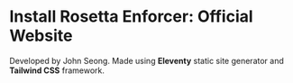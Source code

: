 # Install Rosetta Enforcer: Official Website
Developed by John Seong. Made using **Eleventy** static site generator and **Tailwind CSS** framework.

